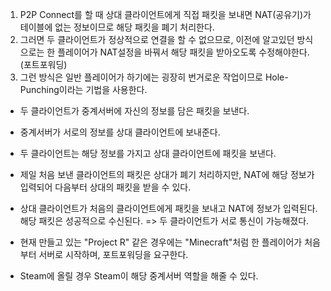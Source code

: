 1. P2P Connect를 할 때 상대 클라이언트에게 직접 패킷을 보내면 NAT(공유기)가 테이블에 없는 정보이므로 해당 패킷을 폐기 처리한다.
2. 그러면 두 클라이언트가 정상적으로 연결을 할 수 없으므로, 이전에 알고있던 방식으로는 한 플레이어가 NAT설정을 바꿔서 해당 패킷을 받아오도록 수정해야한다.(포트포워딩)
3. 그런 방식은 일반 플레이어가 하기에는 굉장히 번거로운 작업이므로 Hole-Punching이라는 기법을 사용한다.

- 두 클라이언트가 중계서버에 자신의 정보를 담은 패킷을 보낸다.
- 중계서버가 서로의 정보를 상대 클라이언트에 보내준다.
- 두 클라이언트는 해당 정보를 가지고 상대 클라이언트에 패킷을 보낸다.
- 제일 처음 보낸 클라이언트의 패킷은 상대가 폐기 처리하지만, NAT에 해당 정보가 입력되어 다음부터 상대의 패킷을 받을 수 있다.
- 상대 클라이언트가 처음의 클라이언트에게 패킷을 보내고 NAT에 정보가 입력된다. 해당 패킷은 성공적으로 수신된다.
=> 두 클라이언트가 서로 통신이 가능해졌다.

- 현재 만들고 있는 "Project R" 같은 경우에는 "Minecraft"처럼 한 플레이어가 처음부터 서버로 시작하며, 포트포워딩을 요구한다.
- Steam에 올릴 경우 Steam이 해당 중계서버 역할을 해줄 수 있다.